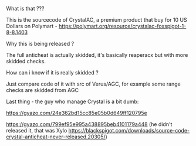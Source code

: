 What is that ???

This is the sourcecode of CrystalAC, a premium product that buy for 10 US Dollars on Polymart - https://polymart.org/resource/crystalac-foxspigot-1-8-8.1403



Why this is being released ?

The full anticheat is actually skidded, it's basically reaperacx but with more skidded checks.



How can i know if it is really skidded ?

Just compare code of it with src of Verus/AGC, for example some range checks are skidded from AGC




Last thing - the guy who manage Crystal is a bit dumb:


https://gyazo.com/24e362bd15cc85e05b0d649ff120795e

https://gyazo.com/799ef95e995a438895beb4101179a448 (he didn't released it, that was Xylo https://blackspigot.com/downloads/source-code-crystal-anticheat-never-released.20305/)

